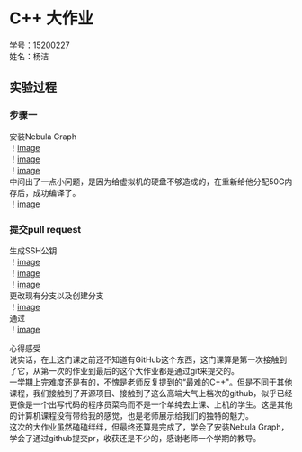 # C++ 大作业

学号：15200227  
姓名：杨洁  

## 实验过程
### 步骤一
安装Nebula Graph  
！[image](https://github.com/yangjie741/-C-/blob/master/1.png)  
！[image](https://github.com/yangjie741/-C-/blob/master/2.png)  
！[image](https://github.com/yangjie741/-C-/blob/master/4.png)  
中间出了一点小问题，是因为给虚拟机的硬盘不够造成的，在重新给他分配50G内存后，成功编译了。  
！[image](https://github.com/yangjie741/-C-/blob/master/3.png)  
  
 ### 提交pull request
生成SSH公钥  
 ！[image](https://github.com/yangjie741/-C-/blob/master/5.png)  
 ！[image](https://github.com/yangjie741/-C-/blob/master/6.png)  
 ！[image](https://github.com/yangjie741/-C-/blob/master/7.png)  
 更改现有分支以及创建分支  
 ！[image](https://github.com/yangjie741/-C-/blob/master/8.png)  
 通过  
 ！[image](https://github.com/yangjie741/-C-/blob/master/9.png)  
 
心得感受  
说实话，在上这门课之前还不知道有GitHub这个东西，这门课算是第一次接触到了它，从第一次的作业到最后的这个大作业都是通过git来提交的。  
一学期上完难度还是有的，不愧是老师反复提到的“最难的C++"。但是不同于其他课程，我们接触到了开源项目、接触到了这么高端大气上档次的github，似乎已经更像是一个出写代码的程序员菜鸟而不是一个单纯去上课、上机的学生。这是其他的计算机课程没有带给我的感觉，也是老师展示给我们的独特的魅力。  
这次的大作业虽然磕磕绊绊，但最终还算是完成了，学会了安装Nebula Graph，学会了通过github提交pr，收获还是不少的，感谢老师一个学期的教导。
